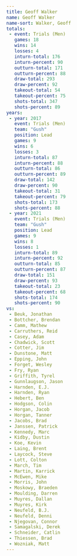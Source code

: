 ```yaml
---
title: Geoff Walker
name: Geoff Walker
name-sort: Walker, Geoff
totals:
 - event: Trials (Men)
   games: 18
   wins: 14
   losses: 4
   inturn-total: 176
   inturn-percent: 90
   outturn-total: 171
   outturn-percent: 88
   draw-total: 293
   draw-percent: 92
   takeout-total: 54
   takeout-percent: 75
   shots-total: 347
   shots-percent: 89
years:
 - year: 2017
   event: Trials (Men)
   team: "Gush"
   position: Lead
   games: 9
   wins: 6
   losses: 3
   inturn-total: 87
   inturn-percent: 88
   outturn-total: 86
   outturn-percent: 89
   draw-total: 142
   draw-percent: 90
   takeout-total: 31
   takeout-percent: 79
   shots-total: 173
   shots-percent: 88
 - year: 2021
   event: Trials (Men)
   team: "Gush"
   position: Lead
   games: 9
   wins: 8
   losses: 1
   inturn-total: 89
   inturn-percent: 92
   outturn-total: 85
   outturn-percent: 87
   draw-total: 151
   draw-percent: 93
   takeout-total: 23
   takeout-percent: 68
   shots-total: 174
   shots-percent: 90
vs:
 - Beuk, Jonathan
 - Bottcher, Brendan
 - Camm, Mathew
 - Carruthers, Reid
 - Casey, Adam
 - Chadwick, Scott
 - Cotter, Jim
 - Dunstone, Matt
 - Epping, John
 - Forget, Wesley
 - Fry, Ryan
 - Griffith, Tyrel
 - Gunnlaugson, Jason
 - Harnden, E.J.
 - Harnden, Ryan
 - Hebert, Ben
 - Hodgson, Colin
 - Horgan, Jacob
 - Horgan, Tanner
 - Jacobs, Brad
 - Janssen, Patrick
 - Kennedy, Marc
 - Kidby, Dustin
 - Koe, Kevin
 - Laing, Brent
 - Laycock, Steve
 - Lott, Colton
 - March, Tim
 - Martin, Karrick
 - McEwen, Mike
 - Morris, John
 - Moskowy, Braeden
 - Moulding, Darren
 - Muyres, Dallan
 - Muyres, Kirk
 - Neufeld, B.J.
 - Neufeld, Denni
 - Njegovan, Connor
 - Samagalski, Derek
 - Schneider, Catlin
 - Thiessen, Brad
 - Wozniak, Matt
---
```

